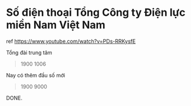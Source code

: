 # Số điện thoại Tổng Công ty Điện lực miền Nam Việt Nam

ref <https://www.youtube.com/watch?v=PDs-RRKysfE>

Tổng đài trung tâm

> 1900 1006

Nay có thêm đầu số mới

> 1900 9000

DONE.
